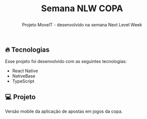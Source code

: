 <h1 align="center">
  <p>Semana NLW COPA</p>
</h1>

<p align="center">
  Projeto MoveIT - desenvolvido na semana Next Level Week
</p>

<br>

## 🔥 Tecnologias

Esse projeto foi desenvolvido com as seguintes tecnologias:

- React Native
- NativeBase
- TypeScript

## 💻 Projeto

Versão mobile da aplicação de apostas em jogos da copa.
